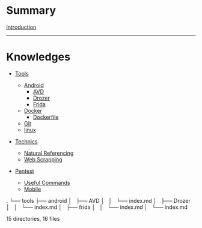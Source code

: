 # Summary

[Introduction](index.md)

---
# Knowledges

- [Tools](tools/index.md)
  - [Android](tools/android/index.md)
    - [AVD](tools/android/AVD/index.md)
    - [Drozer](tools/android/Drozer/index.md)
    - [Frida](tools/android/frida/index.md)
  - [Docker](tools/docker/index.md)
    - [Dockerfile](tools/docker/dockerfile/index.md)
  - [Git](tools/git/index.md)
  - [linux](tools/linux/index.md)
  

- [Technics]()
  - [Natural Referencing](technics/natural-referencing/index.md)
  - [Web Scrapping](technics/web-scrapping/index.md)


- [Pentest](pentest/index.md)
  - [Useful Commands](pentest/useful-commands/index.md)
  - [Mobile](pentest/Mobile/index.md)

.
└── tools
    ├── android
    │   ├── AVD
    │   │   └── index.md
    │   ├── Drozer
    │   │   └── index.md
    │   ├── frida
    │   │   └── index.md
    │   └── index.md

15 directories, 16 files
